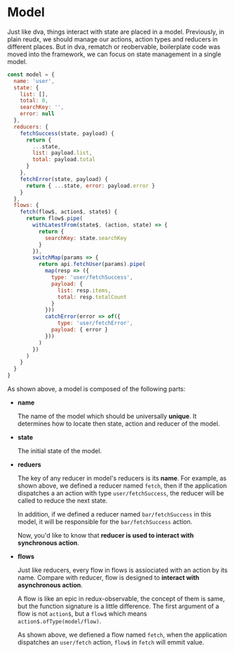 # Model 

Just like dva, things interact with state are placed in a model. Previously, in plain reudx, we should manage our actions, action types and reducers in different places. But in dva, rematch or reobervable, boilerplate code was moved into the framework, we can focus on state management in a single model.

```js
const model = {
  name: 'user',
  state: {
    list: [],
    total: 0,
    searchKey: '',
    error: null
  },
  reducers: {
    fetchSuccess(state, payload) {
      return {
        ...state,
        list: payload.list,
        total: payload.total
      }
    },
    fetchError(state, payload) {
      return { ...state, error: payload.error }
    }
  },
  flows: {
    fetch(flow$, action$, state$) {
      return flow$.pipe(
        withLatestFrom(state$, (action, state) => {
          return {
            searchKey: state.searchKey
          }
        }),
        switchMap(params => {
          return api.fetchUser(params).pipe(
            map(resp => ({
              type: 'user/fetchSuccess',
              payload: {
                list: resp.items,
                total: resp.totalCount
              }
            }))
            catchError(error => of({
            	type: 'user/fetchError',
              payload: { error }
            }))
          )
        })
      )
    }
  }
}
```

As shown above, a model is composed of the following parts:

- **name**

  The name of the model which should be universally **unique**. It determines how to locate then state, action and reducer of the model.

- **state**

  The initial state of the model.

- **reduers**

  The key of any reducer in model's reducers is its **name**. For example, as shown above, we defined a reducer named `fetch`, then if the application dispatches a an action with type `user/fetchSuccess`, the reducer will be called to reduce the next state.

  In addition, if we defined a reducer named `bar/fetchSuccess` in this model, it will be responsible for the `bar/fetchSuccess` action.

  Now, you'd like to know that **reducer is used to interact with synchronous action**.

- **flows**

  Just like reducers, every flow in flows is assiociated with an action by its name. Compare with reducer, flow is designed to **interact with asynchronous action**.

  A flow is like an epic in redux-observable, the concept of them is same, but the  function signature is a little difference. The first argument of a flow is not `action$`, but a `flow$` which means `action$.ofType(model/flow)`.

  As shown above, we defiened a flow named `fetch`, when the application dispatches an `user/fetch` action,  `flow$` in `fetch` will emmit value.
